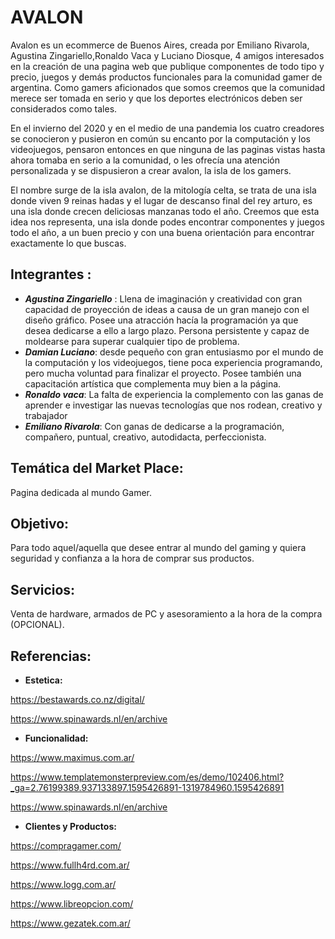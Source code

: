 # AVALON
Avalon es un ecommerce de Buenos Aires, creada por Emiliano Rivarola, Agustina Zingariello,Ronaldo Vaca y Luciano Diosque, 4 amigos interesados en la creación de una pagina web que publique componentes de todo tipo y precio, juegos y demás productos funcionales para la comunidad gamer de argentina.
Como gamers aficionados que somos creemos que la comunidad merece ser tomada en serio y que los deportes electrónicos deben ser considerados como tales.


En el invierno del 2020 y en el medio de una pandemia los cuatro creadores se conocieron y pusieron en común su encanto por la computación y los videojuegos, pensaron entonces en que ninguna de las paginas vistas hasta ahora tomaba en serio a la comunidad, o les ofrecía una atención personalizada y se dispusieron a crear avalon, la isla de los gamers.


El nombre surge de la isla avalon, de la mitología celta, se trata de una isla donde viven 9 reinas hadas y el lugar de descanso final del rey arturo, es una isla donde crecen deliciosas manzanas todo el año.
Creemos que esta idea nos representa, una isla donde podes encontrar componentes y juegos todo el año, a un buen precio y con una buena orientación para encontrar exactamente lo que buscas.


## Integrantes :

- **_Agustina Zingariello_** : Llena de imaginación y creatividad con gran capacidad de proyección de ideas a causa de un gran manejo con el diseño gráfico. Posee una atracción hacía la programación ya que desea dedicarse a ello a largo plazo. Persona persistente y capaz de moldearse para superar cualquier tipo de problema.
- **_Damian Luciano_**: desde pequeño con gran entusiasmo por el mundo de la computación y los videojuegos, tiene poca experiencia programando, pero mucha voluntad para finalizar el proyecto. Posee también una capacitación artística que complementa muy bien a la página.
- **_Ronaldo vaca_**: La falta de experiencia la complemento con las ganas de aprender e investigar las nuevas tecnologías que nos rodean, creativo y trabajador
- **_Emiliano Rivarola_**: Con ganas de dedicarse a la programación, compañero, puntual, creativo, autodidacta, perfeccionista.

## Temática del Market Place:
Pagina dedicada al mundo Gamer.

## Objetivo:

Para todo aquel/aquella que desee entrar al mundo del gaming y quiera seguridad y confianza a la hora de comprar sus productos.

## Servicios:
Venta de hardware, armados de PC y asesoramiento a la hora de la compra (OPCIONAL).

## Referencias:

- **Estetica:**  

https://bestawards.co.nz/digital/ 

https://www.spinawards.nl/en/archive

- **Funcionalidad:**

https://www.maximus.com.ar/ 

https://www.templatemonsterpreview.com/es/demo/102406.html?_ga=2.76199389.937133897.1595426891-1319784960.1595426891  

https://www.spinawards.nl/en/archive 

- **Clientes y Productos:**

https://compragamer.com/  

https://www.fullh4rd.com.ar/  

https://www.logg.com.ar/ 

https://www.libreopcion.com/

https://www.gezatek.com.ar/

